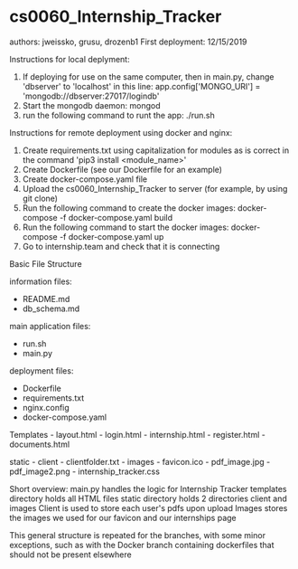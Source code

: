 # cs0060_Internship_Tracker
authors: jweissko, grusu, drozenb1
First deployment: 12/15/2019

Instructions for local deplyment:

1. If deploying for use on the same computer, then in main.py, change 'dbserver' to 'localhost' in this line:
     app.config['MONGO_URI'] = 'mongodb://dbserver:27017/logindb'
2. Start the mongodb daemon:
    mongod
3. run the following command to runt the app:
    ./run.sh

Instructions for remote deployment using docker and nginx:
1. Create requirements.txt using capitalization for modules as is correct in the command 'pip3 install <module_name>'
2. Create Dockerfile (see our Dockerfile for an example)
3. Create docker-compose.yaml file
4. Upload the cs0060_Internship_Tracker to server (for example, by using git clone)
6. Run the following command to create the docker images: 
     docker-compose -f docker-compose.yaml build
7. Run the following command to start the docker images:
     docker-compose -f docker-compose.yaml up
8. Go to internship.team and check that it is connecting

Basic File Structure

information files:
- README.md
- db_schema.md

main application files: 
- run.sh
- main.py

deployment files: 
- Dockerfile
- requirements.txt
- nginx.config
- docker-compose.yaml
 
 Templates
    - layout.html
    - login.html
    - internship.html
    - register.html
    - documents.html
 
 static
    - client
          - clientfolder.txt
    - images
          - favicon.ico
          - pdf_image.jpg
          - pdf_image2.png
    - internship_tracker.css
    
Short overview:
main.py handles the logic for Internship Tracker 
templates directory holds all  HTML files 
static directory holds 2 directories client and images
Client is used to store each user's pdfs upon upload 
Images stores the images we used for our favicon and our internships page 

This general structure is repeated for the branches, with some minor exceptions, such as with the Docker branch containing dockerfiles that should not be present elsewhere 
